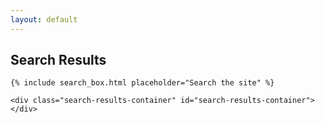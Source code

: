 ```yaml
---
layout: default
---
```


<main id="main-content">
  <article class="page-content">
    <h1 class="page-title">Search Results</h1>

    {% include search_box.html placeholder="Search the site" %}

    <div class="search-results-container" id="search-results-container"></div>
  </article>
</main>